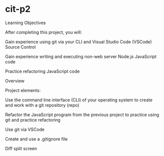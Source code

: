# cit-p2

Learning Objectives


After completing this project, you will:


Gain experience using git via your CLI and Visual Studio Code (VSCode) Source Control


Gain experience writing and executing non-web server Node.js JavaScript code


Practice refactoring JavaScript code


Overview


Project elements:


Use the command line interface (CLI) of your operating system to create and work with a git repository (repo)


Refactor the JavaScript program from the previous project to practice using git and practice refactoring


Use git via VSCode


Create and use a .gitignore file


Diff split screen
